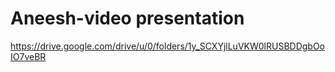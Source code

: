 # Aneesh-video presentation
https://drive.google.com/drive/u/0/folders/1y_SCXYjlLuVKW0lRUSBDDgbOoIO7veBR
